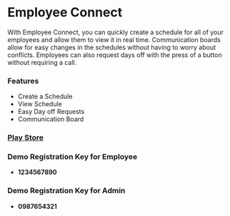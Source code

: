 # Employee Connect #

With Employee Connect, you can quickly create a schedule for all of your employees and allow them to view it in real time. Communication boards allow for easy changes in the schedules without having to worry about conflicts. Employees can also request days off with the press of a button without requiring a call.

### Features ###

* Create a Schedule
* View Schedule
* Easy Day off Requests
* Communication Board

### [Play Store](https://play.google.com/store/apps/details?id=ca.bvc.employeeconnect) ###

### Demo Registration Key for Employee ###
* **1234567890**

### Demo Registration Key for Admin ###
* **0987654321**
